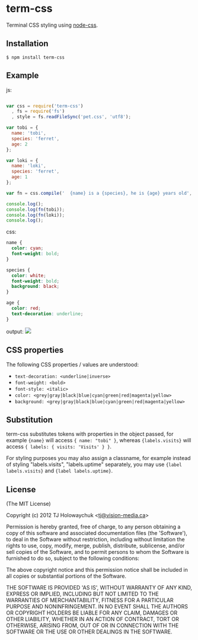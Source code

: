 
# term-css

  Terminal CSS styling using [node-css](https://github.com/visionmedia/node-css).

## Installation

    $ npm install term-css

## Example

js:

```js

var css = require('term-css')
  , fs = require('fs')
  , style = fs.readFileSync('pet.css', 'utf8');

var tobi = {
  name: 'tobi',
  species: 'ferret',
  age: 2
};

var loki = {
  name: 'loki',
  species: 'ferret',
  age: 1
};

var fn = css.compile('  {name} is a {species}, he is {age} years old', style);

console.log();
console.log(fn(tobi));
console.log(fn(loki));
console.log();

```

css:

```css
name {
  color: cyan;
  font-weight: bold;
}

species {
  color: white;
  font-weight: bold;
  background: black;
}

age {
  color: red;
  text-decoration: underline;
}
```

output:
  ![](http://f.cl.ly/items/0Q0q2b1H1c1u0x0V0o0m/Screen%20Shot%202012-07-26%20at%208.03.34%20AM.png)

## CSS properties

  The following CSS properties / values are understood:
  
  - `text-decoration: <underline|inverse>`
  - `font-weight: <bold>`
  - `font-style: <italic>`
  - `color: <grey|gray|black|blue|cyan|green|red|magenta|yellow>`
  - `background: <grey|gray|black|blue|cyan|green|red|magenta|yellow>`

## Substitution

  term-css substitutes tokens with properties in the object passed,
  for example `{name}` will access `{ name: "tobi" }`, whereas 
  `{labels.visits}` will access `{ labels: { visits: 'Visits' } }`.

  For styling purposes you may also assign a classname, for example
  instead of styling "labels.visits", "labels.uptime" separately,
  you may use `{label labels.visits}` and `{label labels.uptime}`.

## License 

(The MIT License)

Copyright (c) 2012 TJ Holowaychuk &lt;tj@vision-media.ca&gt;

Permission is hereby granted, free of charge, to any person obtaining
a copy of this software and associated documentation files (the
'Software'), to deal in the Software without restriction, including
without limitation the rights to use, copy, modify, merge, publish,
distribute, sublicense, and/or sell copies of the Software, and to
permit persons to whom the Software is furnished to do so, subject to
the following conditions:

The above copyright notice and this permission notice shall be
included in all copies or substantial portions of the Software.

THE SOFTWARE IS PROVIDED 'AS IS', WITHOUT WARRANTY OF ANY KIND,
EXPRESS OR IMPLIED, INCLUDING BUT NOT LIMITED TO THE WARRANTIES OF
MERCHANTABILITY, FITNESS FOR A PARTICULAR PURPOSE AND NONINFRINGEMENT.
IN NO EVENT SHALL THE AUTHORS OR COPYRIGHT HOLDERS BE LIABLE FOR ANY
CLAIM, DAMAGES OR OTHER LIABILITY, WHETHER IN AN ACTION OF CONTRACT,
TORT OR OTHERWISE, ARISING FROM, OUT OF OR IN CONNECTION WITH THE
SOFTWARE OR THE USE OR OTHER DEALINGS IN THE SOFTWARE.